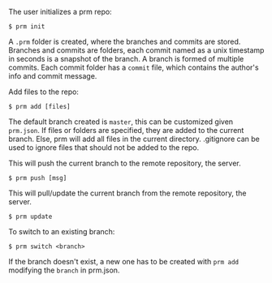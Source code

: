 The user initializes a prm repo:
```
$ prm init
```

A `.prm` folder is created, where the branches and commits are stored.
Branches and commits are folders, each commit named as a unix timestamp in seconds is a snapshot of the branch.
A branch is formed of multiple commits.
Each commit folder has a `commit` file, which contains the author's info and commit message.


Add files to the repo:
```
$ prm add [files]
```

The default branch created is `master`, this can be customized given `prm.json`.
If files or folders are specified, they are added to the current branch.
Else, prm will add all files in the current directory.
.gitignore can be used to ignore files that should not be added to the repo.

This will push the current branch to the remote repository, the server.
```
$ prm push [msg]
```


This will pull/update the current branch from the remote repository, the server.
```
$ prm update
```

To switch to an existing branch:
```
$ prm switch <branch>
```
If the branch doesn't exist, a new one has to be created with `prm add` modifying the `branch` in prm.json.


